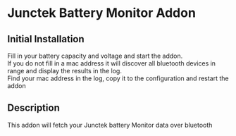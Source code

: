# Junctek Battery Monitor Addon

## Initial Installation
Fill in your battery capacity and voltage and start the addon.<br>
If you do not fill in a mac address it will discover all bluetooth devices in range and display the results in the log.<br>
Find your mac address in the log, copy it to the configuration and restart the addon

## Description
This addon will fetch your Junctek battery Monitor data over bluetooth